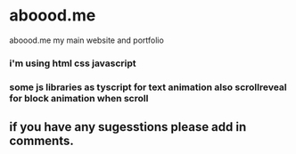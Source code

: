 # aboood.me
aboood.me my main website and portfolio

### i'm using html css javascript 
### some js libraries as tyscript for text animation also scrollreveal for block animation when scroll


## if you have any sugesstions please add in comments.
